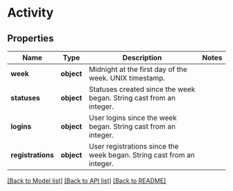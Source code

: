 # Activity

## Properties
Name | Type | Description | Notes
------------ | ------------- | ------------- | -------------
**week** | **object** | Midnight at the first day of the week. UNIX timestamp. | 
**statuses** | **object** | Statuses created since the week began. String cast from an integer. | 
**logins** | **object** | User logins since the week began. String cast from an integer. | 
**registrations** | **object** | User registrations since the week began. String cast from an integer. | 

[[Back to Model list]](../README.md#documentation-for-models) [[Back to API list]](../README.md#documentation-for-api-endpoints) [[Back to README]](../README.md)

